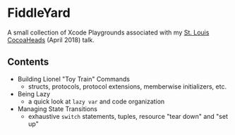 # FiddleYard

A small collection of Xcode Playgrounds associated with my [St. Louis CocoaHeads](https://www.meetup.com/St-Louis-CocoaHeads/) (April 2018) talk.
 
## Contents
 
- Building Lionel "Toy Train" Commands
  - structs, protocols, protocol extensions, memberwise initializers, etc.
- Being Lazy
  - a quick look at `lazy var` and code organization
- Managing State Transitions
  - exhaustive `switch` statements, tuples, resource "tear down" and "set up"
